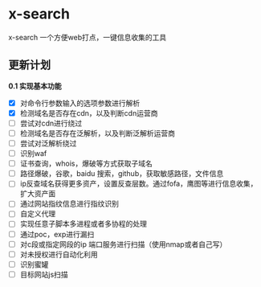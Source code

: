 # x-search
x-search 一个方便web打点，一键信息收集的工具

## 更新计划
**0.1 实现基本功能**
- [x] 对命令行参数输入的选项参数进行解析
- [x] 检测域名是否存在cdn，以及判断cdn运营商
- [ ] 尝试对cdn进行绕过
- [ ] 检测域名是否存在泛解析，以及判断泛解析运营商
- [ ] 尝试对泛解析绕过
- [ ] 识别waf
- [ ] 证书查询，whois，爆破等方式获取子域名
- [ ] 路径爆破，谷歌，baidu 搜索，github，获取敏感路径，文件信息
- [ ] ip反查域名获得更多资产，设置反查层数。通过fofa，鹰图等进行信息收集，扩大资产面
- [ ] 通过网站指纹信息进行指纹识别
- [ ] 自定义代理
- [ ] 实现任意子脚本多进程或者多协程的处理
- [ ] 通过poc，exp进行漏扫
- [ ] 对c段或指定网段的ip 端口服务进行扫描（使用nmap或者自己写）
- [ ] 对未授权进行自动化利用
- [ ] 识别蜜罐
- [ ] 目标网站js扫描
